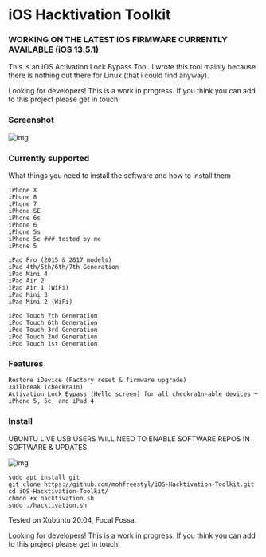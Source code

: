 # iOS Hacktivation Toolkit

### WORKING ON THE LATEST iOS FIRMWARE CURRENTLY AVAILABLE (iOS 13.5.1)

This is an iOS Activation Lock Bypass Tool. I wrote this tool mainly because there is nothing out there for Linux (that i could find anyway). 

Looking for developers! This is a work in progress. If you think you can add to this project please get in touch!

### Screenshot

![img](https://i.imgur.com/CTNh7jv.png)

### Currently supported

What things you need to install the software and how to install them

```
iPhone X
iPhone 8
iPhone 7
iPhone SE
iPhone 6s
iPhone 6
iPhone 5s
iPhone 5c ### tested by me
iPhone 5

iPad Pro (2015 & 2017 models)
iPad 4th/5th/6th/7th Generation
iPad Mini 4
iPad Air 2
iPad Air 1 (WiFi)
iPad Mini 3
iPad Mini 2 (WiFi)

iPod Touch 7th Generation
iPod Touch 6th Generation
iPod Touch 3rd Generation
iPod Touch 2nd Generation
iPod Touch 1st Generation
```

### Features


```
Restore iDevice (Factory reset & firmware upgrade)
Jailbreak (checkra1n)
Activation Lock Bypass (Hello screen) for all checkra1n-able devices + iPhone 5, 5c, and iPad 4
```
### Install

UBUNTU LIVE USB USERS WILL NEED TO ENABLE SOFTWARE REPOS IN SOFTWARE & UPDATES

![img](https://i.imgur.com/05scg8J.png)


```
sudo apt install git
git clone https://github.com/mohfreestyl/iOS-Hacktivation-Toolkit.git
cd iOS-Hacktivation-Toolkit/
chmod +x hacktivation.sh
sudo ./hacktivation.sh
```

Tested on Xubuntu 20.04, Focal Fossa.

Looking for developers! This is a work in progress. If you think you can add to this project please get in touch!

